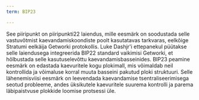 ```yaml
---
term: BIP23

---
```

See piiripunkt on piiripunkti22 laiendus, mille eesmärk on soodustada selle vastuvõtmist kaevandamiskoondiste poolt kasutatavas tarkvaras, eelkõige Stratumi eelkäija Getworki protokollis. Luke Dashjr'i ettepanekul püütakse selle laiendusega integreerida BIP22 standard vaikimisi Getworki, et hõlbustada selle kasutuselevõttu kaevandamisbasseinides. BIP23 peamine eesmärk on edastada kaevuritele kogu plokimall, mis võimaldab neil kontrollida ja võimaluse korral muuta basseini pakutud ploki struktuuri. Selle lähenemisviisi eesmärk on leevendada kaevandamise tsentraliseerimisega seotud probleeme, andes üksikutele kaevuritele suurema kontrolli ja parema läbipaistvuse plokkide loomise protsessi üle.
